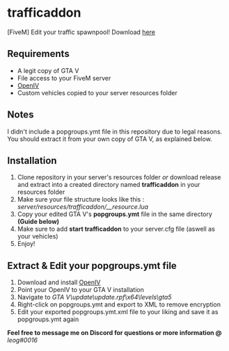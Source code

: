 # trafficaddon
[FiveM] Edit your traffic spawnpool!
Download [here](https://github.com/LeoGillet/trafficaddon/releases/)

## Requirements
* A legit copy of GTA V
* File access to your FiveM server
* [OpenIV](https://openiv.com)
* Custom vehicles copied to your server resources folder

## Notes
I didn't include a popgroups.ymt file in this repository due to legal reasons.
You should extract it from your own copy of GTA V, as explained below.

## Installation
1. Clone repository in your server's resources folder *or* download release and extract into a created directory named **trafficaddon** in your resources folder
2. Make sure your file structure looks like this : *server/resources/trafficaddon/__resource.lua*
3. Copy your edited GTA V's **popgroups.ymt** file in the same directory **(Guide below)**
4. Make sure to add **start trafficaddon** to your server.cfg file (aswell as your vehicles)
5. Enjoy!

## Extract & Edit your popgroups.ymt file
1. Download and install [OpenIV](https://openiv.com)
2. Point your OpenIV to your GTA V installation
3. Navigate to *GTA V\update\update.rpf\x64\levels\gta5*
4. Right-click on popgroups.ymt and export to XML to remove encryption
5. Edit your exported popgroups.ymt.xml file to your liking and save it as popgroups.ymt again

**Feel free to message me on Discord for questions or more information @** *leog#0016* 
